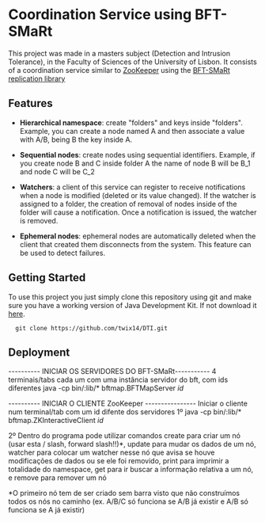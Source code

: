 # Coordination Service using BFT-SMaRt
This project was made in a masters subject (Detection and Intrusion Tolerance), in the Faculty of Sciences of the University of Lisbon.
It consists of a coordination service similar to [ZooKeeper](https://github.com/apache/zookeeper) using
the [BFT-SMaRt replication library](http://bft-smart.github.io/library/)

## Features
* **Hierarchical namespace**: create "folders" and keys inside "folders". Example, you can create a node named A
and then associate a value with A/B, being B the key inside A.

* **Sequential nodes**: create nodes using sequential identifiers. Example, if you create node B and C inside folder A
the name of node B will be B_1 and node C will be C_2

* **Watchers**: a client of this service can register to receive notifications when a node is modified
(deleted or its value changed). If the watcher is assigned to a folder, the creation of removal
of nodes inside of the folder will cause a notification. Once a notification is issued, the watcher
is removed.

* **Ephemeral nodes**: ephemeral nodes are automatically deleted when the client that created them disconnects from 
the system. This feature can be used to detect failures.

## Getting Started
To use this project you just simply clone this repository using git and make sure you have a working version of 
Java Development Kit. If not download it [here](https://www.oracle.com/technetwork/pt/java/javase/downloads/jdk8-downloads-2133151.html).

```git
  git clone https://github.com/twix14/DTI.git
```

## Deployment



---------- INICIAR OS SERVIDORES DO BFT-SMaRt-----------
4 terminais/tabs cada um com uma instância servidor do bft, com ids diferentes
java -cp bin/:lib/* bftmap.BFTMapServer *id*


---------- INICIAR O CLIENTE ZooKeeper ----------------
Iniciar o cliente num terminal/tab com um id difente dos servidores
1º java -cp bin/:lib/* bftmap.ZKInteractiveClient *id* 

2º Dentro do programa pode utilizar comandos create para criar um nó (usar esta / slash, forward slash!!)*, update para mudar os dados de um nó, watcher para colocar um watcher nesse nó que avisa se houve modificações de dados ou se ele foi removido,
print para imprimir a totalidade do namespace, get para ir buscar a informação relativa a um nó, e remove para remover um nó

*O primeiro nó tem de ser criado sem barra visto que não construímos todos os nós no caminho (ex. A/B/C só funciona se A/B já existir e A/B só funciona se A já existir)
